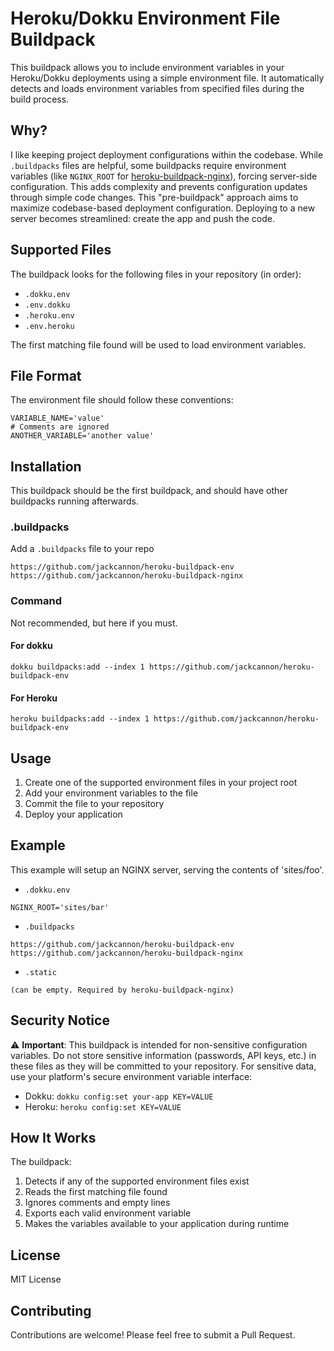 # Heroku/Dokku Environment File Buildpack

This buildpack allows you to include environment variables in your Heroku/Dokku deployments using a simple environment file. It automatically detects and loads environment variables from specified files during the build process.

## Why?

I like keeping project deployment configurations within the codebase. While `.buildpacks` files are helpful, some buildpacks require environment variables (like `NGINX_ROOT` for [heroku-buildpack-nginx](https://github.com/jackcannon/heroku-buildpack-nginx)), forcing server-side configuration. This adds complexity and prevents configuration updates through simple code changes.
This "pre-buildpack" approach aims to maximize codebase-based deployment configuration. Deploying to a new server becomes streamlined: create the app and push the code.

## Supported Files

The buildpack looks for the following files in your repository (in order):
- `.dokku.env`
- `.env.dokku`
- `.heroku.env`
- `.env.heroku`

The first matching file found will be used to load environment variables.

## File Format

The environment file should follow these conventions:
```
VARIABLE_NAME='value'
# Comments are ignored
ANOTHER_VARIABLE='another value'
```

## Installation

This buildpack should be the first buildpack, and should have other buildpacks running afterwards.

### .buildpacks
Add a `.buildpacks` file to your repo
```
https://github.com/jackcannon/heroku-buildpack-env
https://github.com/jackcannon/heroku-buildpack-nginx
```

### Command

Not recommended, but here if you must.

#### For dokku
```
dokku buildpacks:add --index 1 https://github.com/jackcannon/heroku-buildpack-env
```

#### For Heroku
```
heroku buildpacks:add --index 1 https://github.com/jackcannon/heroku-buildpack-env
```

## Usage

1. Create one of the supported environment files in your project root
2. Add your environment variables to the file
3. Commit the file to your repository
4. Deploy your application

## Example

This example will setup an NGINX server, serving the contents of 'sites/foo'.

- `.dokku.env`
```
NGINX_ROOT='sites/bar'
```

- `.buildpacks`
```
https://github.com/jackcannon/heroku-buildpack-env
https://github.com/jackcannon/heroku-buildpack-nginx
```

- `.static`
```
(can be empty. Required by heroku-buildpack-nginx)
```

## Security Notice

⚠️ **Important**: This buildpack is intended for non-sensitive configuration variables. Do not store sensitive information (passwords, API keys, etc.) in these files as they will be committed to your repository. For sensitive data, use your platform's secure environment variable interface:

- Dokku: `dokku config:set your-app KEY=VALUE`
- Heroku: `heroku config:set KEY=VALUE`

## How It Works

The buildpack:
1. Detects if any of the supported environment files exist
2. Reads the first matching file found
3. Ignores comments and empty lines
4. Exports each valid environment variable
5. Makes the variables available to your application during runtime

## License

MIT License

## Contributing

Contributions are welcome! Please feel free to submit a Pull Request.
